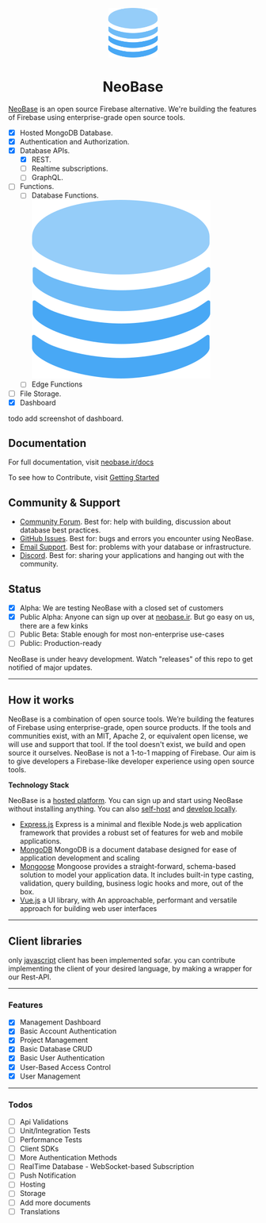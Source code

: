 <p align="center">
<img width="100" src="https://raw.githubusercontent.com/asheghi/NeoBase/main/packages/dashboard/src/assets/logo-color.svg">
<h1 align="center">NeoBase</h1>
</p>

[NeoBase](https://neobase.ir) is an open source Firebase alternative. We're building the features of Firebase using enterprise-grade open source tools.

- [x] Hosted MongoDB Database.
- [x] Authentication and Authorization.
- [x] Database APIs.
  - [x] REST.
  - [ ] Realtime subscriptions.
  - [ ] GraphQL.
- [ ] Functions.
  - [ ] Database Functions.![Alt text](https://raw.githubusercontent.com/asheghi/NeoBase/main/packages/dashboard/src/assets/logo-color.svg)
  - [ ] Edge Functions
- [ ] File Storage.
- [x] Dashboard

todo add screenshot of dashboard.

## Documentation

For full documentation, visit [neobase.ir/docs](https://neobase.ir/docs)

To see how to Contribute, visit [Getting Started](./DEVELOPERS.md)

## Community & Support

- [Community Forum](https://github.com/asheghi/NeoBase/discussions). Best for: help with building, discussion about database best practices.
- [GitHub Issues](https://github.com/asheghi/NeoBase/issues). Best for: bugs and errors you encounter using NeoBase.
- [Email Support](https://neobase.ir/docs/support). Best for: problems with your database or infrastructure.
- [Discord](https://neobase.ir/discord). Best for: sharing your applications and hanging out with the community.

## Status

- [x] Alpha: We are testing NeoBase with a closed set of customers
- [x] Public Alpha: Anyone can sign up over at [neobase.ir](https://neobase.ir). But go easy on us, there are a few kinks
- [ ] Public Beta: Stable enough for most non-enterprise use-cases
- [ ] Public: Production-ready

NeoBase is under heavy development. Watch "releases" of this repo to get notified of major updates.

---

## How it works

NeoBase is a combination of open source tools. We’re building the features of Firebase using enterprise-grade, open source products. If the tools and communities exist, with an MIT, Apache 2, or equivalent open license, we will use and support that tool. If the tool doesn't exist, we build and open source it ourselves. NeoBase is not a 1-to-1 mapping of Firebase. Our aim is to give developers a Firebase-like developer experience using open source tools.

**Technology Stack**

NeoBase is a [hosted platform](https://neobase.ir). You can sign up and start using NeoBase without installing anything.
You can also [self-host](https://neobase.ir/docs/) and [develop locally](https://neobase.ir/docs/).

- [Express.js](https://expressjs.com/) Express is a minimal and flexible Node.js web application framework that provides a robust set of features for web and mobile applications.
- [MongoDB](https://www.mongodb.com/docs/) MongoDB is a document database designed for ease of application development and scaling
- [Mongoose](https://mongoosejs.com/docs/api.html) Mongoose provides a straight-forward, schema-based solution to model your application data. It includes built-in type casting, validation, query building, business logic hooks and more, out of the box.
- [Vue.js](https://vuejs.org/) a UI library, with An approachable, performant and versatile approach for building web user interfaces

---

## Client libraries

only [javascript](https://neobase.ir/docs/client) client has been implemented sofar.
you can contribute implementing the client of your desired language, by making a wrapper for our Rest-API.

---

### Features

- [x] Management Dashboard
- [x] Basic Account Authentication
- [x] Project Management
- [x] Basic Database CRUD
- [x] Basic User Authentication
- [x] User-Based Access Control
- [x] User Management

---

### Todos

- [ ] Api Validations
- [ ] Unit/Integration Tests
- [ ] Performance Tests
- [ ] Client SDKs
- [ ] More Authentication Methods
- [ ] RealTime Database - WebSocket-based Subscription
- [ ] Push Notification
- [ ] Hosting
- [ ] Storage
- [ ] Add more documents
- [ ] Translations
